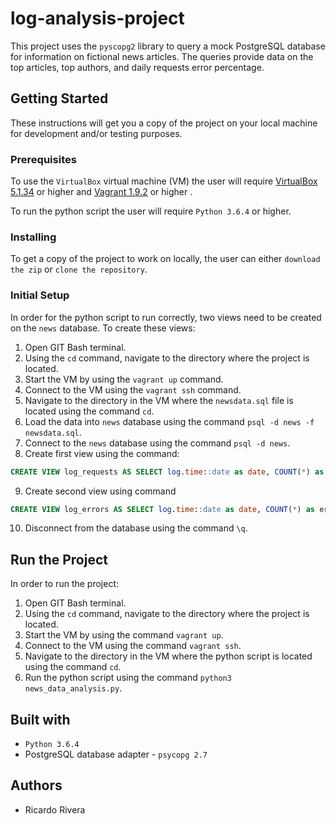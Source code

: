 # log-analysis-project
This project uses the `pyscopg2` library to query a mock PostgreSQL database for information on fictional news articles. 
The queries provide data on the top articles, top authors, and daily requests error percentage.

## Getting Started
These instructions will get you a copy of the project on your local machine for development and/or testing purposes.

### Prerequisites
To use the `VirtualBox` virtual machine (VM) the user will require [VirtualBox 5.1.34](https://www.virtualbox.org/wiki/Downloads)
or higher and [Vagrant 1.9.2](https://www.vagrantup.com/downloads.html) or higher . 

To run the python script the user will require `Python 3.6.4` or higher.

### Installing
To get a copy of the project to work on locally, the user can either `download the zip` or `clone the repository`.

### Initial Setup
In order for the python script to run correctly, two views need to be created on the `news` database. To create these views:
1) Open GIT Bash terminal.
2) Using the `cd` command, navigate to the directory where the project is located.
3) Start the VM by using the `vagrant up` command.
4) Connect to the VM using the `vagrant ssh` command.
5) Navigate to the directory in the VM where the `newsdata.sql` file is located using the command `cd`.
6) Load the data into `news` database using the command `psql -d news -f newsdata.sql`.
7) Connect to the `news` database using the command `psql -d news`.
8) Create first view using the command: 
```sql
CREATE VIEW log_requests AS SELECT log.time::date as date, COUNT(*) as total FROM log GROUP BY log.time::date ORDER BY log.time::date;
```
9) Create second view using command
```sql
CREATE VIEW log_errors AS SELECT log.time::date as date, COUNT(*) as errors FROM log WHERE log.status != '200 OK' GROUP BY log.time::date  ORDER BY log.time::date;
```
10) Disconnect from the database using the command `\q`.

## Run the Project
In order to run the project:
1) Open GIT Bash terminal.
2) Using the `cd` command, navigate to the directory where the project is located.
3) Start the VM by using the command `vagrant up`.
4) Connect to the VM using the command `vagrant ssh`.
5) Navigate to the directory in the VM where the python script is located using the command `cd`.
6) Run the python script using the command `python3 news_data_analysis.py`.

## Built with
* `Python 3.6.4`
* PostgreSQL database adapter - `psycopg 2.7`

## Authors
* Ricardo Rivera